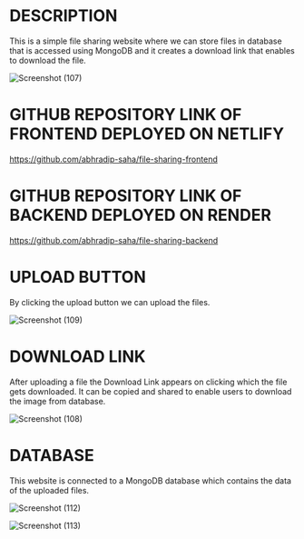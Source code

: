 # DESCRIPTION
This is a simple file sharing website where we can store files in database that is accessed using MongoDB and it creates a download link that enables to download the file.

![Screenshot (107)](https://github.com/abhradip-saha/file_sharing/assets/110524706/7d714b38-f39a-4278-ae93-b797806c33a8)

# GITHUB REPOSITORY LINK OF FRONTEND DEPLOYED ON NETLIFY

https://github.com/abhradip-saha/file-sharing-frontend


# GITHUB REPOSITORY LINK OF BACKEND DEPLOYED ON RENDER

https://github.com/abhradip-saha/file-sharing-backend


# UPLOAD BUTTON
By clicking the upload button we can upload the files.

![Screenshot (109)](https://github.com/abhradip-saha/file_sharing/assets/110524706/b1b308b4-154d-4283-81e2-263f2b6e202d)


# DOWNLOAD LINK
After uploading a file the Download Link appears on clicking which the file gets downloaded. It can be copied and shared to enable users to download the image from database.

![Screenshot (108)](https://github.com/abhradip-saha/file_sharing/assets/110524706/75de6dae-040f-41f6-a48d-6329755e303a)


# DATABASE
This website is connected to a MongoDB database which contains the data of the uploaded files.

![Screenshot (112)](https://github.com/abhradip-saha/file_sharing/assets/110524706/50f22f01-4f48-4c61-bb8b-1458f37c2a85)

![Screenshot (113)](https://github.com/abhradip-saha/file_sharing/assets/110524706/a61443f9-3228-4b1f-b685-dfa135fa35f1)
